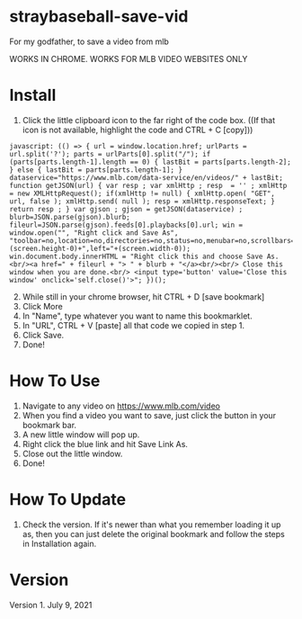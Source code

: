 # straybaseball-save-vid
For my godfather, to save a video from mlb



WORKS IN CHROME.
WORKS FOR MLB VIDEO WEBSITES ONLY


# Install

1.  Click the little clipboard icon to the far right of the code box.  ((If that icon is not available, highlight the code and CTRL + C [copy]))

```
javascript: (() => { url = window.location.href; urlParts = url.split('?'); parts = urlParts[0].split("/"); if (parts[parts.length-1].length == 0) { lastBit = parts[parts.length-2]; } else { lastBit = parts[parts.length-1]; } dataservice="https://www.mlb.com/data-service/en/videos/" + lastBit; function getJSON(url) { var resp ; var xmlHttp ; resp  = '' ; xmlHttp = new XMLHttpRequest(); if(xmlHttp != null) { xmlHttp.open( "GET", url, false ); xmlHttp.send( null ); resp = xmlHttp.responseText; } return resp ; } var gjson ; gjson = getJSON(dataservice) ; blurb=JSON.parse(gjson).blurb; fileurl=JSON.parse(gjson).feeds[0].playbacks[0].url; win = window.open("", "Right click and Save As", "toolbar=no,location=no,directories=no,status=no,menubar=no,scrollbars=yes,resizable=yes,width=400,height=200,top="+(screen.height-0)+",left="+(screen.width-0)); win.document.body.innerHTML = "Right click this and choose Save As.<br/><a href=" + fileurl + "> " + blurb + "</a><br/><br/> Close this window when you are done.<br/> <input type='button' value='Close this window' onclick='self.close()'>"; })();
```

2. While still in your chrome browser, hit CTRL + D [save bookmark]
3. Click More
4. In "Name", type whatever you want to name this bookmarklet.  
5. In "URL", CTRL + V [paste] all that code we copied in step 1.
6. Click Save.
7. Done!


# How To Use
1. Navigate to any video on https://www.mlb.com/video
2. When you find a video you want to save, just click the button in your bookmark bar. 
3. A new little window will pop up. 
4. Right click the blue link and hit Save Link As.
5. Close out the little window.
6. Done!



# How To Update
1. Check the version. If it's newer than what you remember loading it up as, then you can just delete the original bookmark and follow the steps in Installation again.



# Version
Version 1. July 9, 2021
